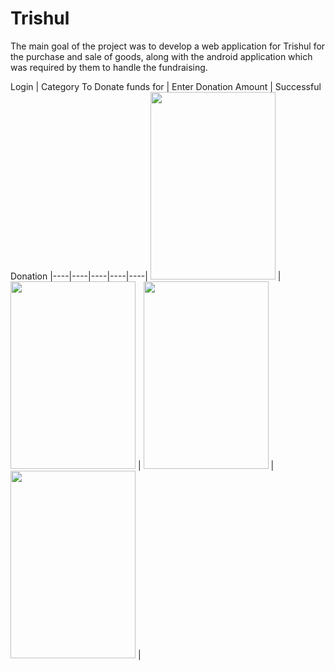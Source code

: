 # Trishul

The main goal of the project was to develop a web application for Trishul for the purchase and sale of goods, along with the android application which was required by them to handle the fundraising.

Login | Category To Donate funds for | Enter Donation Amount | Successful Donation 
|----|----|----|----|----|
<img src="https://github.com/mumbai19/team-10/blob/master/AppScreenShots/Screenshot_20190721-104305.png" width="200" height="300"> | <img src="https://github.com/mumbai19/team-10/blob/master/AppScreenShots/Screenshot_20190721-104330.png" width="200" height="300"> | <img src="https://github.com/mumbai19/team-10/blob/master/AppScreenShots/Screenshot_20190721-104419.png" width="200" height="300"> | <img src="https://github.com/mumbai19/team-10/blob/master/AppScreenShots/Screenshot_20190721-104428.png" width="200" height="300"> |